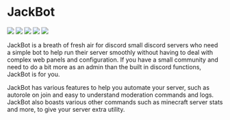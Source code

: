 # JackBot
<a target="_blank" href="https://top.gg/bot/758352287101353995/" title="JackBot"><img src="https://top.gg/api/widget/status/758352287101353995.svg?noavatar=true"></a>
<a target="_blank" href="https://top.gg/bot/758352287101353995/" title="JackBot"><img src="https://top.gg/api/widget/servers/758352287101353995.svg?noavatar=true"></a>
<a target="_blank" href="https://top.gg/bot/758352287101353995/" title="JackBot"><img src="https://top.gg/api/widget/upvotes/758352287101353995.svg?noavatar=true"></a>
<a target="_blank" href="LICENSE" title="License: MIT"><img src="https://img.shields.io/badge/License-MIT-blue.svg"></a>
<a target="_blank" href="https://www.python.org/downloads/" title="Python version"><img src="https://img.shields.io/badge/python-%3E=_3.8-green.svg"></a>

JackBot is a breath of fresh air for discord small discord servers who need a simple bot to help run their server smoothly without having to deal with complex web panels and configuration. If you have a small community and need to do a bit more as an admin than the built in discord functions, JackBot is for you.

JackBot has various features to help you automate your server, such as autorole on join and easy to understand moderation commands and logs. JackBot also boasts various other commands such as minecraft server stats and more, to give your server extra utility.


